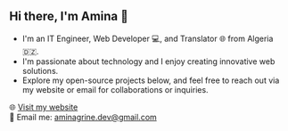 ## Hi there, I'm Amina 👋

- I'm an IT Engineer, Web Developer 💻, and Translator 🌐 from Algeria 🇩🇿.
- I'm passionate about technology and I enjoy creating innovative web solutions.
- Explore my open-source projects below, and feel free to reach out via my website or email for collaborations or inquiries.

🌐 [Visit my website](https://www.aminagrine.com/)  
📧 Email me: aminagrine.dev@gmail.com

<!--
## My Open Source Projects

- **[NextJS Portfolio](https://github.com/aminagr/NextPortfolio)** : A fully responsive, SEO-optimized, multilingual, and ready-to-use portfolio template built with Next.js, React, Tailwind CSS, and CSS modules. This template includes all the essentials for a beautiful and functional portfolio, ready for easy customization.

- **[My Inventory](https://github.com/aminagr/MyInventory)**: A Desktop Java Swing application designed for inventory managers to manage products, categories, suppliers, clients, and orders.

- **[Algerian Language Quiz](https://github.com/aminagr/AlgerianLanguageQuiz)**: A multilingual React app that offers an engaging way to learn the Algerian dialect through interactive quizzes.



- **[Learn Algerian Dialect](https://github.com/aminagr/AlgerianDialect)**: An innovative multilingual React app for learning the Algerian dialect, featuring interactive vocabulary lessons, quizzes, and a multilingual dictionary. Supports Arabic, French, English, Spanish, Italian, and Russian.

This project is a mix and improvement of my previous projects:
- **[Algerian English Dictionary](https://github.com/aminagr/AlgerianEnglishDictionary)**: An Algerian-English dictionary built in Python that features an API for instant translations.

- **[Algerian Courses](https://github.com/aminagr/AlgerianCourses)**: A multilingual interactive React app with lessons presented as engaging cards, making learning the Algerian dialect easy and effective.



   

# My Github Stats

![Amina's GitHub stats](https://github-readme-stats.vercel.app/api?username=aminagr&show_icons=true&theme=radical)

![Top Languages](https://github-readme-stats.vercel.app/api/top-langs/?username=aminagr&layout=compact)
**aminagr/aminagr** is a ✨ _special_ ✨ repository because its `README.md` (this file) appears on your GitHub profile.

Here are some ideas to get you started:

- 🔭 I’m currently working on ...
- 🌱 I’m currently learning ...
- 👯 I’m looking to collaborate on ...
- 🤔 I’m looking for help with ...
- 💬 Ask me about ...
- 📫 How to reach me: ...
- 😄 Pronouns: ...
- ⚡ Fun fact: ...
-->
